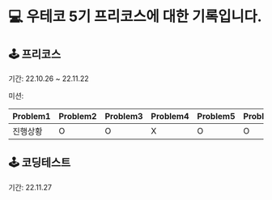 # 💻 우테코 5기 프리코스에 대한 기록입니다.

## 🕹 프리코스
기간: 22.10.26 ~ 22.11.22

미션: 

Problem1|Problem2|Problem3|Problem4|Problem5|Problem6|Problem7
---|---|---|---|---|---|---
진행상황|O|O|X|O|O|X|X

## 🕹 코딩테스트
기간: 22.11.27
